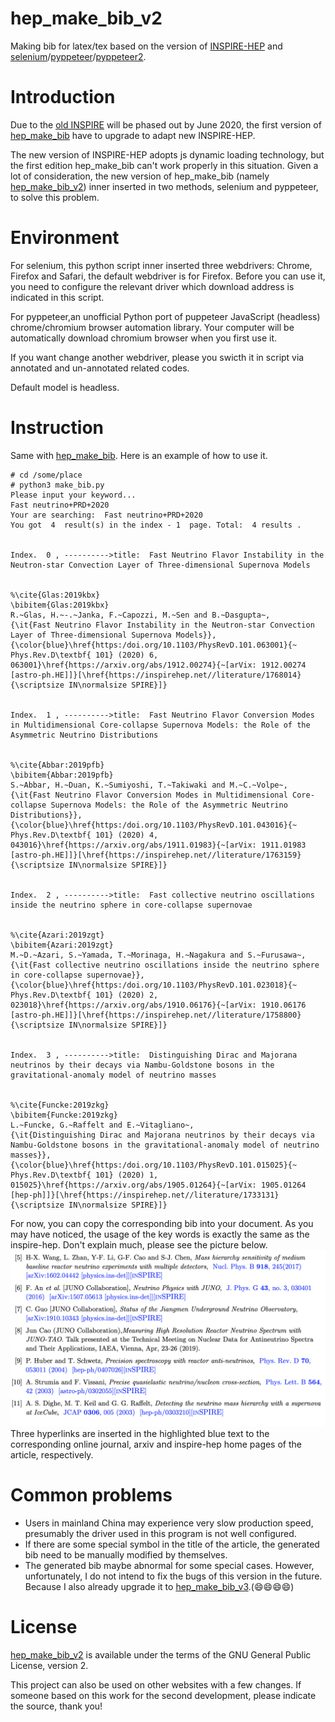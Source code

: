 # hep_make_bib_v2
Making bib for latex/tex based on the version of [INSPIRE-HEP](https://inspirehep.net/) and [selenium](https://www.selenium.dev/)/[pyppeteer](https://github.com/miyakogi/pyppeteer)/[pyppeteer2](https://github.com/pyppeteer/pyppeteer2).

# Introduction
Due to the [old INSPIRE](https://old.inspirehep.net) will be phased out by June 2020, the first version of [hep_make_bib](https://github.com/ElonSteveWang/hep_make_bib) have to upgrade to adapt new INSPIRE-HEP. 

The new version of INSPIRE-HEP adopts js dynamic loading technology, but the first edition hep_make_bib can't work properly in this situation. Given a lot of consideration, the new version of hep_make_bib (namely [hep_make_bib_v2](https://github.com/ElonSteveWang/hep_make_bib_v2)) inner inserted in two methods, selenium and pyppeteer, to solve this problem. 

# Environment
For selenium, this python script inner inserted three webdrivers: Chrome, Firefox and Safari, the default webdriver is for Firefox. Before you can use it, you need to configure the relevant driver which download address is indicated in this script. 

For pyppeteer,an unofficial Python port of puppeteer JavaScript (headless) chrome/chromium browser automation library. Your computer will be automatically download chromium browser when you first use it. 

If you want change another webdriver, please you swicth it in script via annotated and un-annotated related codes.

Default model is headless.

# Instruction
Same with [hep_make_bib](https://github.com/ElonSteveWang/hep_make_bib). Here is an example of how to use it.

```
# cd /some/place 
# python3 make_bib.py
Please input your keyword...
Fast neutrino+PRD+2020
Your are searching:  Fast neutrino+PRD+2020
You got  4  result(s) in the index - 1  page. Total:  4 results .


Index.  0 , ---------->title:  Fast Neutrino Flavor Instability in the Neutron-star Convection Layer of Three-dimensional Supernova Models


%\cite{Glas:2019kbx}
\bibitem{Glas:2019kbx}
R.~Glas, H.~-.~Janka, F.~Capozzi, M.~Sen and B.~Dasgupta~,
{\it{Fast Neutrino Flavor Instability in the Neutron-star Convection Layer of Three-dimensional Supernova Models}},{\color{blue}\href{https:/doi.org/10.1103/PhysRevD.101.063001}{~ Phys.Rev.D\textbf{ 101} (2020) 6, 063001}\href{https://arxiv.org/abs/1912.00274}{~[arVix: 1912.00274 [astro-ph.HE]]}[\href{https://inspirehep.net//literature/1768014}{\scriptsize IN\normalsize SPIRE}]}


Index.  1 , ---------->title:  Fast Neutrino Flavor Conversion Modes in Multidimensional Core-collapse Supernova Models: the Role of the Asymmetric Neutrino Distributions


%\cite{Abbar:2019pfb}
\bibitem{Abbar:2019pfb}
S.~Abbar, H.~Duan, K.~Sumiyoshi, T.~Takiwaki and M.~C.~Volpe~,
{\it{Fast Neutrino Flavor Conversion Modes in Multidimensional Core-collapse Supernova Models: the Role of the Asymmetric Neutrino Distributions}},{\color{blue}\href{https:/doi.org/10.1103/PhysRevD.101.043016}{~ Phys.Rev.D\textbf{ 101} (2020) 4, 043016}\href{https://arxiv.org/abs/1911.01983}{~[arVix: 1911.01983 [astro-ph.HE]]}[\href{https://inspirehep.net//literature/1763159}{\scriptsize IN\normalsize SPIRE}]}


Index.  2 , ---------->title:  Fast collective neutrino oscillations inside the neutrino sphere in core-collapse supernovae


%\cite{Azari:2019zgt}
\bibitem{Azari:2019zgt}
M.~D.~Azari, S.~Yamada, T.~Morinaga, H.~Nagakura and S.~Furusawa~,
{\it{Fast collective neutrino oscillations inside the neutrino sphere in core-collapse supernovae}},{\color{blue}\href{https:/doi.org/10.1103/PhysRevD.101.023018}{~ Phys.Rev.D\textbf{ 101} (2020) 2, 023018}\href{https://arxiv.org/abs/1910.06176}{~[arVix: 1910.06176 [astro-ph.HE]]}[\href{https://inspirehep.net//literature/1758800}{\scriptsize IN\normalsize SPIRE}]}


Index.  3 , ---------->title:  Distinguishing Dirac and Majorana neutrinos by their decays via Nambu-Goldstone bosons in the gravitational-anomaly model of neutrino masses


%\cite{Funcke:2019zkg}
\bibitem{Funcke:2019zkg}
L.~Funcke, G.~Raffelt and E.~Vitagliano~,
{\it{Distinguishing Dirac and Majorana neutrinos by their decays via Nambu-Goldstone bosons in the gravitational-anomaly model of neutrino masses}},{\color{blue}\href{https:/doi.org/10.1103/PhysRevD.101.015025}{~ Phys.Rev.D\textbf{ 101} (2020) 1, 015025}\href{https://arxiv.org/abs/1905.01264}{~[arVix: 1905.01264 [hep-ph]]}[\href{https://inspirehep.net//literature/1733131}{\scriptsize IN\normalsize SPIRE}]}
```

For now, you can copy the corresponding bib into your document. As you may have noticed, the usage of the key words is exactly the same as the inspire-hep. Don't explain much, please see the picture below.![example](https://github.com/ElonSteveWang/hep_make_bib/blob/master/example.png) Three hyperlinks are inserted in the highlighted blue text to the corresponding online journal, arxiv and inspire-hep home pages of the article, respectively.


# Common problems
* Users in mainland China may experience very slow production speed, presumably the driver used in this program is not well configured. 
* If there are some special symbol in the title of the article, the generated bib need to be manually modified by themselves.
* The generated bib maybe abnormal for some special cases. However, unfortunately, I do not intend to fix the bugs of this version in the future. Because I also already upgrade it to [hep_make_bib_v3](https://github.com/ElonSteveWang/hep_make_bib_v3).(:smile::smile::smile::smile:)



# License
[hep_make_bib_v2](https://github.com/ElonSteveWang/hep_make_bib_v2) is available under the terms of the GNU General Public License, version 2.

This project can also be used on other websites with a few changes. If someone based on this work for the second development, please indicate the source, thank you!
